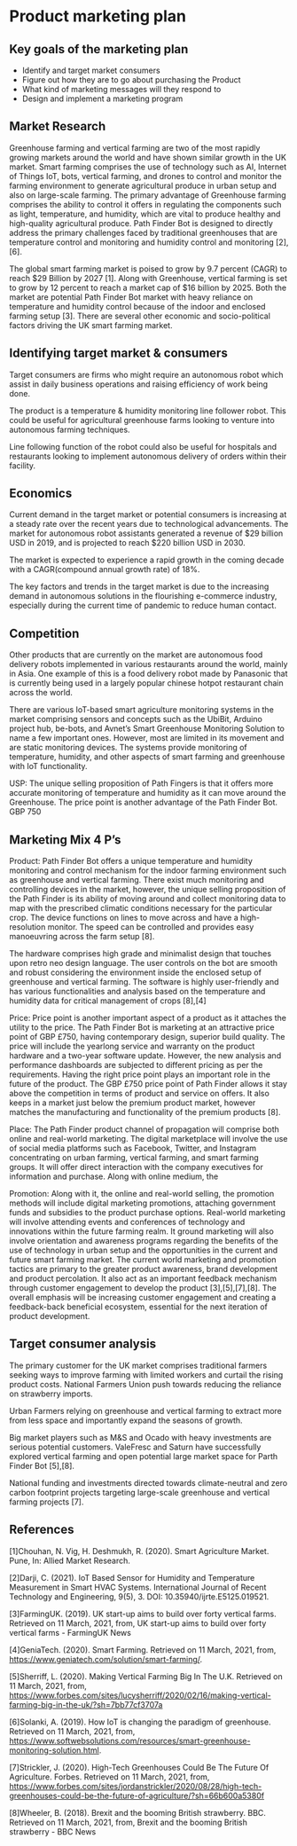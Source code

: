 # Product marketing plan

## Key goals of the marketing plan

- Identify and target market consumers
- Figure out how they are to go about purchasing the Product
- What kind of marketing messages will they respond to
- Design and implement a marketing program

## Market Research

Greenhouse farming and vertical farming are two of the most rapidly growing markets around the world and have shown similar growth in the UK market. Smart farming comprises the use of technology such as AI, Internet of Things IoT, bots, vertical farming, and drones to control and monitor the farming environment to generate agricultural produce in urban setup and also on large-scale farming. The primary advantage of Greenhouse farming comprises the ability to control it offers in regulating the components such as light, temperature, and humidity, which are vital to produce healthy and high-quality agricultural produce. Path Finder Bot is designed to directly address the primary challenges faced by traditional greenhouses that are temperature control and monitoring and humidity control and monitoring [2],[6]. 

The global smart farming market is poised to grow by 9.7 percent (CAGR) to reach $29 Billion by 2027 [1]. Along with Greenhouse, vertical farming is set to grow by 12 percent to reach a market cap of $16 billion by 2025. Both the market are potential Path Finder Bot market with heavy reliance on temperature and humidity control because of the indoor and enclosed farming setup [3]. There are several other economic and socio-political factors driving the UK smart farming market. 


## Identifying target market & consumers

Target consumers are firms who might require an autonomous robot which assist in daily business operations and raising efficiency of work being done.

The product is a temperature & humidity monitoring line follower robot. This could be useful for agricultural greenhouse farms looking to venture into autonomous farming techniques.

Line following function of the robot could also be useful for hospitals and restaurants looking to implement autonomous delivery of orders within their facility.

## Economics

Current demand in the target market or potential consumers is increasing at a steady rate over the recent years due to technological advancements. The market for autonomous robot assistants generated a revenue of $29 billion USD in 2019, and is projected to reach $220 billion USD in 2030.

The market is expected to experience a rapid growth in the coming decade with a CAGR(compound annual growth rate) of 18%.

The key factors and trends in the target market is due to the increasing demand in autonomous solutions in the flourishing e-commerce industry, especially during the current time of pandemic to reduce human contact.

## Competition

Other products that are currently on the market are autonomous food delivery robots implemented in various restaurants around the world, mainly in Asia. One example of this is a food delivery robot made by Panasonic that is currently being used in a largely popular chinese hotpot restaurant chain across the world.

There are various IoT-based smart agriculture monitoring systems in the market comprising sensors and concepts such as the UbiBit, Arduino project hub, be-bots, and Avnet’s Smart Greenhouse Monitoring Solution to name a few important ones. However, most are limited in its movement and are static monitoring devices.  The systems provide monitoring of temperature, humidity, and other aspects of smart farming and greenhouse with IoT functionality.

USP: The unique selling proposition of Path Fingers is that it offers more accurate monitoring of temperature and humidity as it can move around the Greenhouse. The price point is another advantage of the Path Finder Bot. GBP 750




## Marketing Mix 4 P’s

Product: Path Finder Bot offers a unique temperature and humidity monitoring and control mechanism for the indoor farming environment such as greenhouse and vertical farming. There exist much monitoring and controlling devices in the market, however, the unique selling proposition of the Path Finder is its ability of moving around and collect monitoring data to map with the prescribed climatic conditions necessary for the particular crop. The device functions on lines to move across and have a high-resolution monitor. The speed can be controlled and provides easy manoeuvring across the farm setup [8].

The hardware comprises high grade and minimalist design that touches upon retro neo design language. The user controls on the bot are smooth and robust considering the environment inside the enclosed setup of greenhouse and vertical farming. The software is highly user-friendly and has various functionalities and analysis based on the temperature and humidity data for critical management of crops [8],[4]

Price: Price point is another important aspect of a product as it attaches the utility to the price. The Path Finder Bot is marketing at an attractive price point of GBP £750, having contemporary design, superior build quality. The price will include the yearlong service and warranty on the product hardware and a two-year software update. However, the new analysis and performance dashboards are subjected to different pricing as per the requirements. Having the right price point plays an important role in the future of the product. The  GBP £750 price point of Path Finder allows it stay above the competition in terms of product and service  on offers. It also keeps in a market just below the premium product market, however matches the manufacturing and functionality of the premium products [8]. 

Place: The Path Finder product channel of propagation will comprise both online and real-world marketing. The digital marketplace will involve the use of social media platforms such as Facebook, Twitter, and Instagram concentrating on urban farming, vertical farming, and smart farming groups. It will offer direct interaction with the company executives for information and purchase. Along with online medium, the 

Promotion: Along with it, the online and real-world selling, the promotion methods will include digital marketing promotions, attaching government funds and subsidies to the product purchase options. Real-world marketing will involve attending events and conferences of technology and innovations within the future farming realm. It ground marketing will also involve orientation and awareness programs regarding the benefits of the use of technology in urban setup and the opportunities in the current and future smart farming market. The current world marketing and  promotion tactics are primary to the greater product awareness, brand development and  product percolation. It also act as an important feedback mechanism through customer engagement to develop the product [3],[5],[7],[8]. The overall emphasis will be increasing customer engagement and creating a feedback-back beneficial ecosystem, essential for the next iteration of product development. 


## Target consumer analysis

The primary customer for the UK market comprises traditional farmers seeking ways to improve farming with limited workers and curtail the rising product costs. 
National Farmers Union push towards reducing the reliance on strawberry imports.

Urban Farmers relying on greenhouse and vertical farming to extract more from less space and importantly expand the seasons of growth. 

Big market players such as M&S and Ocado with heavy investments are serious potential customers. ValeFresc and Saturn have successfully explored vertical farming and open potential large market space for Parth Finder Bot [5],[8].

National funding and investments directed towards climate-neutral and zero carbon footprint projects targeting large-scale greenhouse and vertical farming projects [7]. 



## References 

[1]Chouhan, N. Vig, H. Deshmukh, R. (2020). Smart Agriculture Market. Pune, In:  Allied Market Research.

[2]Darji, C. (2021). IoT Based Sensor for Humidity and Temperature Measurement in Smart HVAC Systems. International Journal of Recent Technology and Engineering, 9(5), 3. DOI: 10.35940/ijrte.E5125.019521.

[3]FarmingUK. (2019). UK start-up aims to build over forty vertical farms.  Retrieved on 11 March, 2021, from, UK start-up aims to build over forty vertical farms - FarmingUK News

[4]GeniaTech. (2020). Smart Farming. Retrieved on 11 March, 2021, from, https://www.geniatech.com/solution/smart-farming/. 

[5]Sherriff, L. (2020). Making Vertical Farming Big In The U.K. Retrieved on 11 March, 2021, from, https://www.forbes.com/sites/lucysherriff/2020/02/16/making-vertical-farming-big-in-the-uk/?sh=7bb77cf3707a

[6]Solanki, A. (2019). How IoT is changing the paradigm of greenhouse. Retrieved on 11 March, 2021, from, https://www.softwebsolutions.com/resources/smart-greenhouse-monitoring-solution.html.

[7]Strickler, J. (2020). High-Tech Greenhouses Could Be The Future Of Agriculture. Forbes. Retrieved on 11 March, 2021, from, https://www.forbes.com/sites/jordanstrickler/2020/08/28/high-tech-greenhouses-could-be-the-future-of-agriculture/?sh=66b600a5380f

[8]Wheeler, B. (2018). Brexit and the booming British strawberry. BBC. Retrieved on 11 March, 2021, from, Brexit and the booming British strawberry - BBC News



